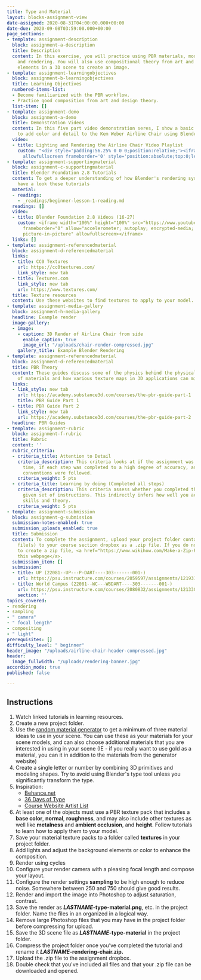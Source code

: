 ```yaml
---
title: Type and Material
layout: blocks-assignment-view
date-assigned: 2020-08-31T04:00:00.000+00:00
date-due: 2020-09-08T03:59:00.000+00:00
page_sections:
- template: assignment-description
  block: assignment-a-description
  title: Description
  content: In this exercise, you will practice using PBR materials, modeling, lighting,
    and rendering. You will also use compositional theory from art and design to organize
    elements in a 3D scene to create an image.
- template: assignment-learningobjectives
  block: assignment-b-learningobjectives
  title: Learning Objectives
  numbered-items-list:
  - Become familiarized with the PBR workflow.
  - Practice good composition from art and design theory.
  list-item: []
- template: assignment-demo
  block: assignment-a-demo
  title: Demonstration Videos
  content: In this five part video demonstration seres, I show a basic texturing workflow
    to add color and detail to the Kem Weber Airline Chair using Blender 2.8.
  video:
  - title: Lighting and Rendering the Airline Chair Video Playlist
    custom: "<div style='padding:56.25% 0 0 0;position:relative;'><iframe src='https://vimeo.com/showcase/7520325/embed'
      allowfullscreen frameborder='0' style='position:absolute;top:0;left:0;width:100%;height:100%;'></iframe></div>"
- template: assignment-supportingmaterial
  block: assignment-c-supportingmaterial
  title: Blender Foundation 2.8 Tutorials
  content: To get a deeper understanding of how Blender's rendering system works,
    have a look these tutorials
  material:
  - readings:
    - _readings/beginner-lesson-1-reading.md
  readings: []
  video:
  - title: Blender Foundation 2.8 Videos (16-27)
    custom: <iframe width="100%" height="100%" src="https://www.youtube-nocookie.com/embed/videoseries?list=PLa1F2ddGya_-UvuAqHAksYnB0qL9yWDO6"
      frameborder="0" allow="accelerometer; autoplay; encrypted-media; gyroscope;
      picture-in-picture" allowfullscreen></iframe>
  links: []
- template: assignment-referencedmaterial
  block: assignment-d-referencedmaterial
  links:
  - title: CC0 Textures
    url: https://cc0textures.com/
    link_style: new tab
  - title: Textures.com
    link_style: new tab
    url: https://www.textures.com/
  title: Texture resources
  content: Use these websites to find textures to apply to your model.
- template: assignment-media-gallery
  block: assignment-h-media-gallery
  headline: Example render
  image-gallery:
  - image:
    - caption: 3D Render of Airline Chair from side
      enable_caption: true
      image_url: "/uploads/chair-render-compressed.jpg"
    gallery_title: Example Blender Rendering
- template: assignment-referencedmaterial
  block: assignment-d-referencedmaterial
  title: PBR Theory
  content: These guides discuss some of the physics behind the physical properties
    of materials and how various texture maps in 3D applications can mimic these properties.
  links:
  - link_style: new tab
    url: https://academy.substance3d.com/courses/the-pbr-guide-part-1
    title: PBR Guide Part 1
  - title: PBR Guide Part 2
    link_style: new tab
    url: https://academy.substance3d.com/courses/the-pbr-guide-part-2
  headline: PBR Guides
- template: assignment-rubric
  block: assignment-f-rubric
  title: Rubric
  content: ''
  rubric_criteria:
  - criteria_title: Attention to Detail
    criteria_description: This criteria looks at if the assignment was submitted on
      time, if each step was completed to a high degree of accuracy, and if file naming
      conventions were followed.
    criteria_weight: 5 pts
  - criteria_title: Learning by doing (Completed all steps)
    criteria_description: This criteria assess whether you completed the assignment's
      given set of instructions. This indirectly infers how well you acquired foundational
      skills and theory.
    criteria_weight: 5 pts
- template: assignment-submission
  block: assignment-g-submission
  submission-notes-enabled: true
  submission_uploads_enabled: true
  title: Submission
  content: To complete the assignment, upload your project folder containing your
    file(s) to your course section dropbox as a .zip file. If you do not know how
    to create a zip file, <a href="https://www.wikihow.com/Make-a-Zip-File" title="">see
    this webpage</a>.
  submission_item: []
  submission:
  - title: UP (22081--UP---P-DART----303-------001-)
    url: https://psu.instructure.com/courses/2059597/assignments/12193173
  - title: World Campus (22081--WC---WBDART----303-------001-)
    url: https://psu.instructure.com/courses/2080832/assignments/12133051
    section: ''
topics_covered:
- rendering
- sampling
- " camera"
- " focal length"
- compositing
- " light"
prerequisites: []
difficulty_level: " beginner"
header_image: "/uploads/airline-chair-header-compressed.jpg"
header:
  image_fullwidth: "/uploads/rendering-banner.jpg"
accordion_mode: true
published: false

---
```

## Instructions

 1. Watch linked tutorials in learning resources.
 2. Create a new project folder.
 3. Use the [random material generator](https://perchance.org/building-material) to get a minimum of three material ideas to use in your scene. You can use these as your materials for your scene models, and can also choose additional materials that you are interested in using in your scene (IE - if you really want to use gold as a material, you can it in addition to the materials from the generator website)
 4. Create a single letter or number by combining 3D primitives and modeling shapes. Try to avoid using Blender's type tool unless you significantly transform the type.
 5. Inspiration:
    * [Behance.net](https://www.behance.net/search?search=3d%20type)
    * [36 Days of Type](https://www.instagram.com/36daysoftype/)
    * [Course Website Artist List](https://michaelcollins.xyz/3d-digital-studio-master/resources/inspiration/)
 6. At least one of the objects must use a PBR texture pack that includes a **base color**, **normal**, **roughness**, and may also include other textures as well like **metalness** and **ambient occlusion**, and **height**. Follow tutorials to learn how to apply them to your model.
 7. Save your material texture packs to a folder called **textures** in your project folder.
 8. Add lights and adjust the background elements or color to enhance the composition.
 9. Render using cycles
10. Configure your render camera with a pleasing focal length and compose your layout.
11. Configure the render settings **sampling** to be high enough to reduce noise. Somewhere between 250 and 750 should give good results.
12. Render and import the image into Photoshop to adjust saturation, contrast.
13. Save the render as **_LASTNAME_-type-material.png**, etc. in the project folder. Name the files in an organized in a logical way.
14. Remove large Photoshop files that you may have in the project folder before compressing for upload.
15. Save the 3D scene file as **_LASTNAME_-type-material** in the project folder.
16. Compress the project folder once you’ve completed the tutorial and rename it **_LASTNAME_-rendering-chair.zip.**
17. Upload the .zip file to the assignment dropbox.
18. Double check that you've included all files and that your .zip file can be downloaded and opened.